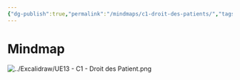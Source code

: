 ```yaml
---
{"dg-publish":true,"permalink":"/mindmaps/c1-droit-des-patients/","tags":["mindmaps"],"noteIcon":""}
---
```



# Mindmap
![../Excalidraw/UE13 - C1 - Droit des Patient.png](/img/user/Excalidraw/UE13%20-%20C1%20-%20Droit%20des%20Patient.png)

